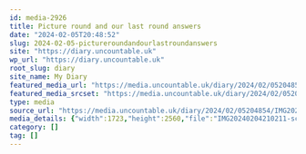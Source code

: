 ```yaml
---
id: media-2926
title: Picture round and our last round answers
date: "2024-02-05T20:48:52"
slug: 2024-02-05-pictureroundandourlastroundanswers
site: "https://diary.uncountable.uk"
wp_url: "https://diary.uncountable.uk"
root_slug: diary
site_name: My Diary
featured_media_url: "https://media.uncountable.uk/diary/2024/02/05204854/IMG20240204210211-scaled.webp"
featured_media_srcset: "https://media.uncountable.uk/diary/2024/02/05204854/IMG20240204210211-202x300.webp 202w, https://media.uncountable.uk/diary/2024/02/05204854/IMG20240204210211-689x1024.webp 689w, https://media.uncountable.uk/diary/2024/02/05204854/IMG20240204210211-150x150.webp 150w, https://media.uncountable.uk/diary/2024/02/05204854/IMG20240204210211-431x640.webp 431w, https://media.uncountable.uk/diary/2024/02/05204854/IMG20240204210211-scaled.webp 1723w"
type: media
source_url: "https://media.uncountable.uk/diary/2024/02/05204854/IMG20240204210211-scaled.webp"
media_details: {"width":1723,"height":2560,"file":"IMG20240204210211-scaled.webp","filesize":185708,"sizes":{"medium":{"file":"IMG20240204210211-202x300.webp","width":202,"height":300,"filesize":10922,"mime_type":"image/webp","source_url":"https://media.uncountable.uk/diary/2024/02/05204854/IMG20240204210211-202x300.webp"},"large":{"file":"IMG20240204210211-689x1024.webp","width":689,"height":1024,"filesize":64744,"mime_type":"image/webp","source_url":"https://media.uncountable.uk/diary/2024/02/05204854/IMG20240204210211-689x1024.webp"},"thumbnail":{"file":"IMG20240204210211-150x150.webp","width":150,"height":150,"filesize":4962,"mime_type":"image/webp","source_url":"https://media.uncountable.uk/diary/2024/02/05204854/IMG20240204210211-150x150.webp"},"mobwidth":{"file":"IMG20240204210211-431x640.webp","width":431,"height":640,"filesize":33806,"mime_type":"image/webp","source_url":"https://media.uncountable.uk/diary/2024/02/05204854/IMG20240204210211-431x640.webp"},"full":{"file":"IMG20240204210211-scaled.webp","width":1723,"height":2560,"mime_type":"image/webp","source_url":"https://media.uncountable.uk/diary/2024/02/05204854/IMG20240204210211-scaled.webp"}},"image_meta":{"aperture":"0","credit":"","camera":"","caption":"","created_timestamp":"0","copyright":"","focal_length":"0","iso":"0","shutter_speed":"0","title":"","orientation":"0","keywords":[]},"original_image":"IMG20240204210211.webp"}
category: []
tag: []
---
```


